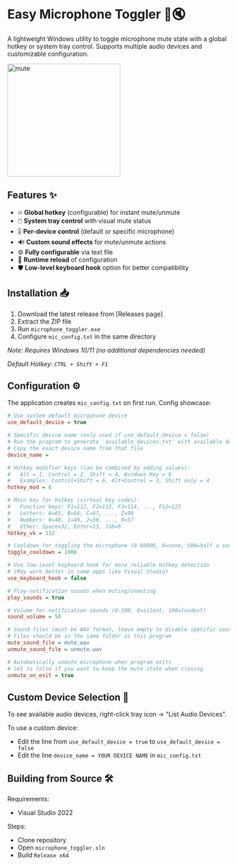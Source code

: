# Easy Microphone Toggler 🎤🔇

A lightweight Windows utility to toggle microphone mute state with a global hotkey or system tray control. Supports multiple audio devices and customizable configuration.

<img width="256" height="256" alt="mute" src="https://github.com/user-attachments/assets/0d080615-93ad-4f32-b0f2-ecb29d62e720" />

## Features ✨

- 🔥 **Global hotkey** (configurable) for instant mute/unmute
- 🖱️ **System tray control** with visual mute status
- 🎚️ **Per-device control** (default or specific microphone)
- 🔊 **Custom sound effects** for mute/unmute actions
- ⚙️ **Fully configurable** via text file
- 🔄 **Runtime reload** of configuration
- 🛡️ **Low-level keyboard hook** option for better compatibility

## Installation 📥

1. Download the latest release from [Releases page]
2. Extract the ZIP file
3. Run `microphone_toggler.exe`
4. Configure `mic_config.txt` in the same directory
   
*Note: Requires Windows 10/11 (no additional dependencies needed)*

*Default Hotkey: `CTRL + Shift + F1`*

## Configuration ⚙️

The application creates `mic_config.txt` on first run. Config showcase:

```ini
# Use system default microphone device
use_default_device = true

# Specific device name (only used if use_default_device = false)
# Run the program to generate 'available_devices.txt' with available devices
# Copy the exact device name from that file
device_name = 

# Hotkey modifier keys (can be combined by adding values):
#   Alt = 1, Control = 2, Shift = 4, Windows Key = 8
#   Examples: Control+Shift = 6, Alt+Control = 3, Shift only = 4
hotkey_mod = 6

# Main key for hotkey (virtual key codes):
#   Function keys: F1=112, F2=113, F3=114, ..., F12=123
#   Letters: A=65, B=66, C=67, ..., Z=90
#   Numbers: 0=48, 1=49, 2=50, ..., 9=57
#   Other: Space=32, Enter=13, Tab=9
hotkey_vk = 112

# Cooldown for toggling the microphone (0-60000, 0=none, 500=half a second, 1000=second)
toggle_cooldown = 1000

# Use low-level keyboard hook for more reliable hotkey detection
# (May work better in some apps like Visual Studio)
use_keyboard_hook = false

# Play notification sounds when muting/unmuting
play_sounds = true

# Volume for notification sounds (0-100, 0=silent, 100=loudest)
sound_volume = 50

# Sound files (must be WAV format, leave empty to disable specific sounds)
# Files should be in the same folder as this program
mute_sound_file = mute.wav
unmute_sound_file = unmute.wav

# Automatically unmute microphone when program exits
# Set to false if you want to keep the mute state when closing
unmute_on_exit = true
```

## Custom Device Selection 🎤
To see available audio devices, right-click tray icon → "List Audio Devices".

To use a custom device:
- Edit the line from `use_default_device = true` to `use_default_device = false` 
- Edit the line `device_name = YOUR DEVICE NAME` in `mic_config.txt`
  
## Building from Source 🛠️
Requirements:
- Visual Studio 2022

Steps:
- Clone repository
- Open `microphone_toggler.sln`
- Build `Release x64`

